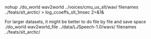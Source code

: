 nohup ./do_world wav2world ../voices/cmu_us_slt/wav/ filenames ../feats/slt_arctic/ > log_ccoeffs_slt_1msec 2>&1&


For larger datasets, it might be better to do file by file and save space
./do_world wav2world_file ../data/LJSpeech-1.0/wavs/ filenames ../feats/slt_arctic/
